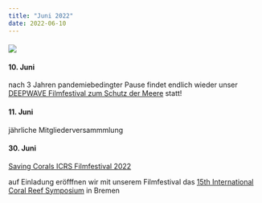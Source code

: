 ```yaml
---
title: "Juni 2022"
date: 2022-06-10
---
```


#### [![](https://res.cloudinary.com/deepwave-org/image/upload/v1747245653/deepwave.org/Kopie-von-Deepwave_FilmFest_HH__FotoJQuast_469-scaled.jpg)](https://res.cloudinary.com/deepwave-org/image/upload/v1747245653/deepwave.org/Kopie-von-Deepwave_FilmFest_HH__FotoJQuast_469-scaled.jpg)

#### 10\. Juni

nach 3 Jahren pandemiebedingter Pause findet endlich wieder unser [DEEPWAVE Filmfestival zum Schutz der Meere](https://www.deepwave.org/filmfestival-2022/) statt!

#### 11\. Juni

jährliche Mitgliederversammmlung

#### 30\. Juni

[Saving Corals ICRS Filmfestival 2022](https://www.deepwave.org/icrs-filmfestival-2022/)

auf Einladung eröfffnen wir mit unserem Filmfestival das [15th International Coral Reef Symposium](https://www.icrs2022.de/) in Bremen
